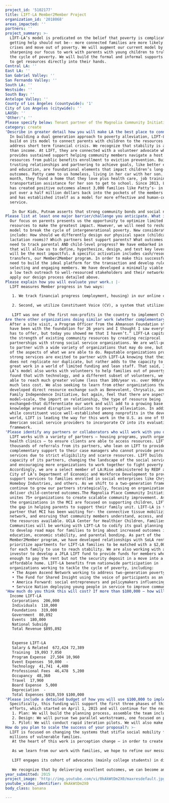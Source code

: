 ```yaml
---
project_id: '5102177'
title: LIFT-LA Member2Member Project
organization_id: '2018068'
areas_impacted: ''
partners: ''
project_summary: >-
  LIFT-LA’s model is predicated on the belief that poverty is complicated,
  getting help should not be-- more connected families are more likely to manage
  crises and move out of poverty. We will augment our current model by
  sharpening our focus to work with parents with young children to truly break
  the cycle of poverty. We will build the formal and informal supports necessary
  to get resources directly into their hands.
Central LA: ''
East LA: ''
San Gabriel Valley: ''
San Fernando Valley: ''
South LA: ''
Westside: ''
South Bay: ''
Antelope Valley: ''
County of Los Angeles (countywide): '1'
City of Los Angeles (citywide): ''
LAUSD: ''
'Other:': ''
Please specify below: Tenant partner of the Magnolia Community Initiative
category: create
'Describe in greater detail how you will make LA the best place to connect:': >-
  In building a dual generation approach to poverty alleviation, LIFT-LA will
  build on its model to connect parents with children to the resources needed to
  address short term financial crisis. We recognize that stability is about more
  than income. At LIFT, they are connected with a volunteer advocate who
  provides sustained support helping community members navigate a host of
  resources from public benefits enrollment to eviction prevention. Building
  trusting relationships and partnering to achieve goals, like better employment
  and education, are foundational elements that impact children’s long-term
  outcomes. Patty came to us homeless, living in her car with her son. In one
  month, they found a home that they love plus health care, job training, and
  transportation assistance for her son to get to school. Since 2013, LIFT-LA
  has created positive outcomes almost 3,000 families like Patty’s- in 2014 we
  put over a half million dollars back into the pockets of the members we serve
  and has established itself as a model for more effective and human-centered
  service. 
   
   In Our Kids, Putnam asserts that strong community bonds and social networks results in increased health, happiness, economic success, and child welfare. We all count on others to get ahead often utilizing the 3 f’s—family, friends, and Facebook. Like financial capital, social capital (including that afforded by social media) is distributed unevenly with higher income families having a more robust network than poorer families. Member2Member delivers goods and services from those who are well-connected and wanting to be of help to those who are socially isolated with a myriad of barriers to access support. We know that a $3,000 increase in parents’ income during a child’s early years is associated with a 17 percent increase in the child’s future earnings. A 2006 trial in Vietnam gave one-off handouts to 550 households; two years later, local poverty rates had fallen by 20 percentage points. We also know that intervening early to support the development of a high-quality relationship between parent and child mitigates the negative impact of toxic stress, a risk factor for lifelong health and social problems. Imagine the returns if we invested in this type of resource exchange. How might we fundamentally alter the trajectory of children’s lives? Our hope is that we can create a brighter and richer childhood for the next generation and, in doing so, make LA a healthier place to live.
Please list at least one major barrier/challenge you anticipate. What is your strategy for overcoming these obstacles?: >-
  Our focus on parents presents us the opportunity to optimize limited time and
  resources to make the greatest impact. However, we will need to reshape our
  model to break the cycle of intergenerational poverty. New considerations will
  include: How should we differently design our physical space (childcare space,
  lactation rooms)? Which partners best support parents? What outcomes will we
  need to track parental AND child-level progress? We have embarked in a process
  that will allow us to define, hypothesize, design, and test key levers that
  will be the most impactful. A specific activation includes cash/resource
  transfers, our Member2Member program. In order to make this successful, we
  need to build the ideal platform for the transaction and develop rules for
  selecting and engaging members. We have developed a minimally viable product-
  a low tech outreach to well-resourced stakeholders and their networks- to
  apply our design process detailed above.
Please explain how you will evaluate your work.: |-
  LIFT measures Member progress in two ways:
   
   1. We track financial progress (employment, housing) in our online case management system, Link.
   
   2. Second, we utilize Constituent Voice (CV), a system that utilizes micro-surveys to capture participant feedback about service quality and personal and social foundations after each Member meeting. Similar to the way that for-profit organizations use consumer feedback to improve product quality and service, CV enables LIFT to solicit feedback on its services from our members' rating.
   
   LIFT was one of the first non-profits in the country to implement CV. Our data shows that individuals that score high on the personal and social factors are twice as likely to sustain progress on their financial goals. We have also learned that social connectedness may be the most predictive indicator of economic success. Using this information, we implement program refinements that, through CV, our members are telling us make a difference in their lives.
Are there other organizations doing similar work (whether complementary or competitive)? What is unique about your proposed approach?: >-
  After a site visit, a Program Officer from the Ahmanson Foundation stated “I
  have been with the foundation for 26 years and I thought I saw everything LA
  has to offer, but today you showed me that I haven’t.” LIFT-LA capitalizes on
  the strength of existing community resources by creating reciprocal
  partnerships with strong social service organizations. We are well-positioned
  to partner with a wide variety of organizations that may do one, but not all
  of the aspects of what we are able to do. Reputable organizations providing
  strong services are excited to partner with LIFT-LA knowing that their model
  does not replicate nor duplicate, but rather adds to the capacity to perform
  great work in a world of limited funding and lean staff. That said, Imagine
  LA’s model also works with volunteers to help families out of poverty. We have
  found that with technology, and a different subset of volunteers, we have been
  able to reach much greater volume (less than 100/year vs. over 900/year) with
  much less cost. We also seeking to learn from other organizations that have
  developed direct resource exchange such as Benevolent, Chrysalis, and the
  Family Independence Initiative, but again, feel that there are aspects of our
  model—scale, the import on relationship, the type of resource being
  exchanged—that differentiate our work and will add to a growing base of
  knowledge around disruptive solutions to poverty alleviation. In addition,
  while constituent voice well-established among nonprofits in the developing
  world, LIFT is leading the way for this work in the U.S. as one of the first
  American social service providers to incorporate CV into its evaluation
  framework.
'Please identify any partners or collaborators who will work with you on this project. How much of the $100,000 grant award will each partner receive?': >-
  LIFT works with a variety of partners – housing programs, youth organizations,
  health clinics – to ensure clients are able to access resources. LIFT receives
  thousands of referrals from its partners, who lean on LIFT to provide
  complementary support to their case managers who cannot provide personalized
  services due to strict eligibility and scarce resources. LIFT builds the
  capacity of its partners, changing the landscape of the social service system
  and encouraging more organizations to work together to fight poverty.
  Accordingly, we are a select member of LA:Rise administered by REDF and the
  City of LA’s Department of Economic and Workforce Development to provide
  support services to families enrolled in social enterprises like Chrysalis,
  Homeboy Industries, and others. As we shift to a two-generation frame, we will
  continue to grow our partners strategically, focusing on organizations that
  deliver child-centered outcomes.The Magnolia Place Community Initiative (MCI)
  unites 75+ organizations to create scalable community improvement. As many of
  the organizations in the MCI are focused on supporting children, LIFT fills
  the gap in helping parents to support their family unit. LIFT-LA is truly the
  partner that MCI has been waiting for- the connective tissue mobilizing the
  network, and ensruing that community members understand, access, and utilize
  the resources available. UCLA Center for Healthier Children, Families, and
  Communities will be working with LIFT-LA to codify its goal planning process
  to develop road maps for families to bring about increased outcomes in health,
  education, economic stability, and parental bonding. As part of the
  Member2Member program, we have developed relationships with SoLA rentals to
  prioritize apartments for LIFT-LA families to be matched with a $2,000 fund
  for each family to use to reach stability. We are also working with an
  investor to develop a JFLA LIFT fund to provide funds for members who earn
  enough to pay the rent but not the security deposit in a move into a safe and
  affordable home. LIFT-LA benefits from nationwide participation in
  organizations working to tackle the cycle of poverty, including:
   • The Aspen Ascend Network working to address two-generation poverty
   • The Fund for Shared Insight using the voice of participants as an evaluative measure
   • America Forward: social entrepreneurs and policymakers influencing national change 
   • Service Nation deploying young people in service to improve communities.
'How much do you think this will cost? If more than $100,000 – how will you cover the additional costs?': |-
  Income LIFT-LA 
   Corporations  206,000 
   Individuals  110,000 
   Foundations  319,000 
   Government  80,892 
   Events  180,000  
   National Subsidy 
   Total Revenue $895,892 
   
   
   Expense LIFT-LA 
   Salary & Related  672,424 72,389 
   Training  19,093 7,050 
   Program Expense  27,504 10,960 
   Event Expenses  50,000  - 
   Technology  41,741  4,400 
   Professional Fees  46,478  5,200
   Occupancy  48,360  
   Travel  17,960 
   Board Expense  5,000 
   Depreciation  - 
   Total Expenses $928,559 $100,000
'Please include a detailed budget of how you will use $100,000 to implement this project.': >-
  Specifically, this funding will support the first three phases of this
  efforts, which started on April 1, 2015 and will continue for the next year:
   1. Plan: We will build the planning process, assemble the team including internal and external resources, and secure seed funding. In parallel, we will establish the research agenda, market opportunity, and key design elements.
   2. Design: We will pursue two parallel workstreams, one focused on program model design and one focused on organizational strategy, capabilities, and structure. We will engage strategy and design consultants to support this work.
   3. Pilot: We will conduct rapid iteration pilots. We will also make key organizational investments in human capital and infrastructure to support roll-out in summer 2016.
How do you plan to scale the success of your proposal?: >-
  LIFT is focused on changing the systems that stifle social mobility for
  millions of vulnerable families. 
   At the heart of this work is perception change – in order to create a social service system that successfully supports families’ progress, those who are designing the system must fundamentally understand what the poor need, and that it is no different than the supports the middle and upper classes need to thrive. LIFT is currently developing an influence strategy to share its results and stories with key influencers, leveraging our position to shift perceptions and drive meaningful change for families in the social service system. 
   
   As we learn from our work with families, we hope to refine our message and approach to more specifically drive shifts that will create a more enabling environment for parents and their children to achieve mobility. Examples of this could be partnering with a technology company to bring aspects of our model to scale for millions of low-income Angelinos. The support from LA2050 will help us build the foundation upon which we can create a broader platform to amplify our insights and impact for low-income families. 
   
   LIFT engages its cohort of advocates (mainly college students) in direct service every year. Simultaneously, the LIFT experience also pushes our advocates to grapple with the US’s most challenging issues related to poverty, race, inequality, and policy. Many of our advocates are transformed by the LIFT experience and continue to dedicate themselves to fighting poverty, whether through their chosen career, serving on nonprofit boards, or advocating in their communities. 
   
   We recognize that by delivering excellent outcomes, we can become an influential demonstration model that speaks to what works. From this platform we can persuade leaders across the philanthropic, for-profit, nonprofit, and government sectors to adapt best practices that can interrupt the cycle of poverty at scale and create a brighter future for the next generation of children.
year_submitted: 2015
project_image: 'http://img.youtube.com/vi/0kAkWtDm2X0/maxresdefault.jpg'
youtube_video_identifier: 0kAkWtDm2X0
body_class: banana

---
```

